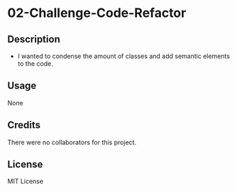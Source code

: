 # 02-Challenge-Code-Refactor

## Description



- I wanted to condense the amount of classes and add semantic elements to the code.


## Usage

None

## Credits

There were no collaborators for this project.

## License

MIT License



